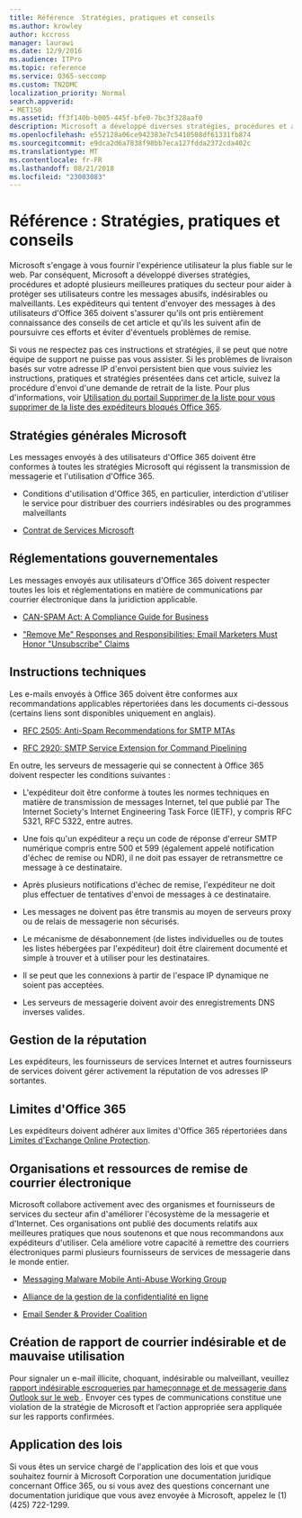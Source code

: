```yaml
---
title: Référence  Stratégies, pratiques et conseils
ms.author: krowley
author: kccross
manager: laurawi
ms.date: 12/9/2016
ms.audience: ITPro
ms.topic: reference
ms.service: O365-seccomp
ms.custom: TN2DMC
localization_priority: Normal
search.appverid:
- MET150
ms.assetid: ff3f140b-b005-445f-bfe0-7bc3f328aaf0
description: Microsoft a développé diverses stratégies, procédures et adopté plusieurs meilleures pratiques du secteur pour aider à protéger nos utilisateurs contre les messages électroniques choquant, indésirables ou malveillants.
ms.openlocfilehash: e552128a06ce942383e7c5410508df61331fb874
ms.sourcegitcommit: e9dca2d6a7838f98bb7eca127fdda2372cda402c
ms.translationtype: MT
ms.contentlocale: fr-FR
ms.lasthandoff: 08/21/2018
ms.locfileid: "23003083"
---
```

# <a name="reference-policies-practices-and-guidelines"></a>Référence : Stratégies, pratiques et conseils
  
Microsoft s'engage à vous fournir l'expérience utilisateur la plus fiable sur le web. Par conséquent, Microsoft a développé diverses stratégies, procédures et adopté plusieurs meilleures pratiques du secteur pour aider à protéger ses utilisateurs contre les messages abusifs, indésirables ou malveillants. Les expéditeurs qui tentent d'envoyer des messages à des utilisateurs d'Office 365 doivent s'assurer qu'ils ont pris entièrement connaissance des conseils de cet article et qu'ils les suivent afin de poursuivre ces efforts et éviter d'éventuels problèmes de remise.
  
Si vous ne respectez pas ces instructions et stratégies, il se peut que notre équipe de support ne puisse pas vous assister. Si les problèmes de livraison basés sur votre adresse IP d'envoi persistent bien que vous suiviez les instructions, pratiques et stratégies présentées dans cet article, suivez la procédure d'envoi d'une demande de retrait de la liste. Pour plus d'informations, voir [Utilisation du portail Supprimer de la liste pour vous supprimer de la liste des expéditeurs bloqués Office 365](use-the-delist-portal-to-remove-yourself-from-the-office-365-blocked-senders-lis.md).
  
## <a name="general-microsoft-policies"></a>Stratégies générales Microsoft
<a name="GenMsftPolicies"> </a>

Les messages envoyés à des utilisateurs d'Office 365 doivent être conformes à toutes les stratégies Microsoft qui régissent la transmission de messagerie et l'utilisation d'Office 365.
  
- Conditions d'utilisation d'Office 365, en particulier, interdiction d'utiliser le service pour distribuer des courriers indésirables ou des programmes malveillants
    
- [Contrat de Services Microsoft](https://www.microsoft.com/servicesagreement/)
    
## <a name="governmental-regulations"></a>Réglementations gouvernementales
<a name="GovtRegulations"> </a>

Les messages envoyés aux utilisateurs d'Office 365 doivent respecter toutes les lois et réglementations en matière de communications par courrier électronique dans la juridiction applicable.
  
- [CAN-SPAM Act: A Compliance Guide for Business](https://www.ftc.gov/tips-advice/business-center/guidance/can-spam-act-compliance-guide-business)
    
- ["Remove Me" Responses and Responsibilities: Email Marketers Must Honor "Unsubscribe" Claims](https://www.lawpublish.com/ftc-emai-marketers-unsubscribe-claims.mdl)
    
## <a name="technical-guidelines"></a>Instructions techniques
<a name="TechGuidelines"> </a>

Les e-mails envoyés à Office 365 doivent être conformes aux recommandations applicables répertoriées dans les documents ci-dessous (certains liens sont disponibles uniquement en anglais).
  
- [RFC 2505: Anti-Spam Recommendations for SMTP MTAs](https://www.ietf.org/rfc/rfc2505.txt)
    
- [RFC 2920: SMTP Service Extension for Command Pipelining](https://www.ietf.org/rfc/rfc2920.txt)
    
En outre, les serveurs de messagerie qui se connectent à Office 365 doivent respecter les conditions suivantes :
  
- L'expéditeur doit être conforme à toutes les normes techniques en matière de transmission de messages Internet, tel que publié par The Internet Society's Internet Engineering Task Force (IETF), y compris RFC 5321, RFC 5322, entre autres. 
    
- Une fois qu'un expéditeur a reçu un code de réponse d'erreur SMTP numérique compris entre 500 et 599 (également appelé notification d'échec de remise ou NDR), il ne doit pas essayer de retransmettre ce message à ce destinataire.
    
- Après plusieurs notifications d'échec de remise, l'expéditeur ne doit plus effectuer de tentatives d'envoi de messages à ce destinataire.
    
- Les messages ne doivent pas être transmis au moyen de serveurs proxy ou de relais de messagerie non sécurisés.
    
- Le mécanisme de désabonnement (de listes individuelles ou de toutes les listes hébergées par l'expéditeur) doit être clairement documenté et simple à trouver et à utiliser pour les destinataires.
    
- Il se peut que les connexions à partir de l'espace IP dynamique ne soient pas acceptées.
    
- Les serveurs de messagerie doivent avoir des enregistrements DNS inverses valides.
    
## <a name="reputation-management"></a>Gestion de la réputation
<a name="RepManagement"> </a>

Les expéditeurs, les fournisseurs de services Internet et autres fournisseurs de services doivent gérer activement la réputation de vos adresses IP sortantes.
  
## <a name="office-365-limits"></a>Limites d'Office 365
<a name="sectionSection4"> </a>

Les expéditeurs doivent adhérer aux limites d'Office 365 répertoriées dans [Limites d'Exchange Online Protection](https://technet.microsoft.com/library/exchange-online-protection-limits.aspx).
  
## <a name="email-delivery-resources-and-organizations"></a>Organisations et ressources de remise de courrier électronique
<a name="sectionSection5"> </a>

Microsoft collabore activement avec des organismes et fournisseurs de services du secteur afin d'améliorer l'écosystème de la messagerie et d'Internet. Ces organisations ont publié des documents relatifs aux meilleures pratiques que nous soutenons et que nous recommandons aux expéditeurs d'utiliser. Cela améliore votre capacité à remettre des courriers électroniques parmi plusieurs fournisseurs de services de messagerie dans le monde entier.
  
- [Messaging Malware Mobile Anti-Abuse Working Group](https://www.m3aawg.org/)
    
- [Alliance de la gestion de la confidentialité en ligne](https://www.otalliance.org/resources)
    
- [Email Sender &amp; Provider Coalition](http://www.espcoalition.org/)
    
## <a name="abuse-and-spam-reporting"></a>Création de rapport de courrier indésirable et de mauvaise utilisation
<a name="AbuseSpamReports"> </a>

Pour signaler un e-mail illicite, choquant, indésirable ou malveillant, veuillez [rapport indésirable escroqueries par hameçonnage et de messagerie dans Outlook sur le web ](report-junk-email-and-phishing-scams-in-outlook-on-the-web-eop.md). Envoyer ces types de communications constitue une violation de la stratégie de Microsoft et l’action appropriée sera appliquée sur les rapports confirmées.
  
## <a name="law-enforcement"></a>Application des lois
<a name="sectionSection7"> </a>

Si vous êtes un service chargé de l'application des lois et que vous souhaitez fournir à Microsoft Corporation une documentation juridique concernant Office 365, ou si vous avez des questions concernant une documentation juridique que vous avez envoyée à Microsoft, appelez le (1) (425) 722-1299.
  

